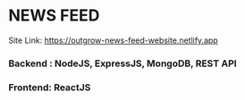 # NEWS FEED

Site Link:   https://outgrow-news-feed-website.netlify.app

### Backend : NodeJS, ExpressJS, MongoDB, REST API

### Frontend: ReactJS